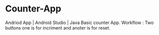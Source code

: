 # Counter-App
Andriod App | Android Studio | Java 
Basic counter App.
Workflow : Two buttons one is for incriment and anoter is for reset.
